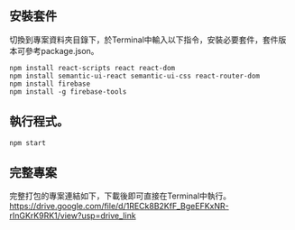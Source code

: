 ## 安裝套件
切換到專案資料夾目錄下，於Terminal中輸入以下指令，安裝必要套件，套件版本可參考package.json。
``` 
npm install react-scripts react react-dom
npm install semantic-ui-react semantic-ui-css react-router-dom
npm install firebase
npm install -g firebase-tools
```
    
## 執行程式。
```
npm start
```

## 完整專案
完整打包的專案連結如下，下載後即可直接在Terminal中執行。
https://drive.google.com/file/d/1RECk8B2KfF_BgeEFKxNR-rInGKrK9RK1/view?usp=drive_link
